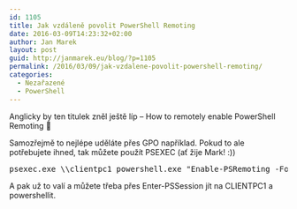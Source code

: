 ```yaml
---
id: 1105
title: Jak vzdáleně povolit PowerShell Remoting
date: 2016-03-09T14:23:32+02:00
author: Jan Marek
layout: post
guid: http://janmarek.eu/blog/?p=1105
permalink: /2016/03/09/jak-vzdalene-povolit-powershell-remoting/
categories:
  - Nezařazené
  - PowerShell
---
```

Anglicky by ten titulek zněl ještě líp &#8211; How to remotely enable PowerShell Remoting 🙂

Samozřejmě to nejlépe uděláte přes GPO například. Pokud to ale potřebujete ihned, tak můžete použít PSEXEC (ať žije Mark! :))

<pre class="theme:classic lang:batch decode:true ">psexec.exe \\clientpc1 powershell.exe "Enable-PSRemoting -Force"</pre>

A pak už to valí a můžete třeba přes Enter-PSSession jít na CLIENTPC1 a powershellit.

